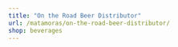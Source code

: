 ```yaml
---
title: "On the Road Beer Distributor"
url: /matamoras/on-the-road-beer-distributor/
shop: beverages
---
```

